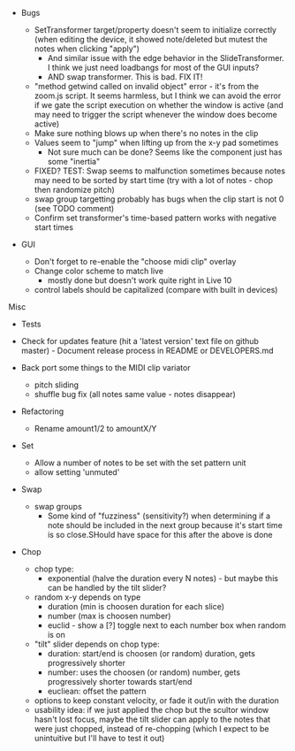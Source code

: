 
- Bugs
  - SetTransformer target/property doesn't seem to initialize correctly (when editing the device, it showed note/deleted but mutest the notes when clicking "apply")
    - And similar issue with the edge behavior in the SlideTransformer. I think we just need loadbangs for most of the GUI inputs?
    - AND swap transformer. This is bad. FIX IT!
  - "method getwind called on invalid object" error - it's from the zoom.js script. It seems harmless, but I think we can avoid the error
    if we gate the script execution on whether the window is active (and may need to trigger the script whenever the window does become active)
  - Make sure nothing blows up when there's no notes in the clip
  - Values seem to "jump" when lifting up from the x-y pad sometimes
    - Not sure much can be done? Seems like the component just has some "inertia"
  - FIXED? TEST: Swap seems to malfunction sometimes because notes may need to be sorted by start time (try with a lot of notes - chop then randomize pitch)
  - swap group targetting probably has bugs when the clip start is not 0 (see TODO comment)
  - Confirm set transformer's time-based pattern works with negative start times

- GUI
  - Don't forget to re-enable the "choose midi clip" overlay
  - Change color scheme to match live
    - mostly done but doesn't work quite right in Live 10
  - control labels should be capitalized (compare with built in devices)

Misc
  - Tests
  - Check for updates feature (hit a 'latest version' text file on github master) - Document release process in README or DEVELOPERS.md
  - Back port some things to the MIDI clip variator
    - pitch sliding
    - shuffle bug fix (all notes same value - notes disappear)

- Refactoring
  - Rename amount1/2 to amountX/Y

- Set
  - Allow a number of notes to be set with the set pattern unit
  - allow setting 'unmuted'

- Swap
  - swap groups
    - Some kind of "fuzziness" (sensitivity?) when determining if a note should be
      included in the next group because it's start time is so close.SHould have space for this after the above is done

- Chop
  - chop type:
    - exponential (halve the duration every N notes) - but maybe this can be handled by the tilt slider?
  - random x-y depends on type
    - duration (min is choosen duration for each slice)
    - number (max is choosen number)
    - euclid -  show a [?] toggle next to each number box when random is on
  - "tilt" slider depends on chop type:
    - duration: start/end is choosen (or random) duration, gets progressively shorter
    - number: uses the choosen (or random) number, gets progressively shorter towards start/end
    - eucliean: offset the pattern
  - options to keep constant velocity, or fade it out/in with the duration
  - usability idea: if we just applied the chop but the scultor window hasn't lost focus, maybe the tilt slider can apply to the
    notes that were just chopped, instead of re-chopping (which I expect to be unintuitive but I'll have to test it out)